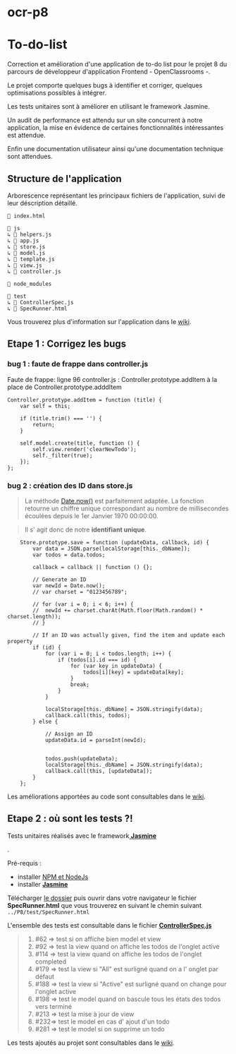 # ocr-p8

<h1>To-do-list</h1>

<p>Correction et amélioration d'une application de to-do list pour le projet 8 du parcours de développeur d'application Frontend - OpenClassrooms -.</p>

<p>Le projet comporte quelques bugs à identifier et corriger, quelques optimisations possibles à intégrer.</p>
 
<p>Les tests unitaires sont à améliorer en utilisant le framework Jasmine.</p>

<p>Un audit de performance est attendu sur un site concurrent à notre application, la mise en évidence de certaines fonctionnalités intéressantes est attendue.</p>

<p>Enfin une documentation utilisateur ainsi qu'une documentation technique sont attendues.</p>


<h2>Structure de l'application</h2>

<p>Arborescence représentant les principaux fichiers de l'application, suivi de leur déscription détaillé.</p>

```
📄 index.html

📁 js
↳ 📄 helpers.js
↳ 📄 app.js
↳ 📄 store.js
↳ 📄 model.js
↳ 📄 template.js
↳ 📄 view.js
↳ 📄 controller.js

📁 node_modules

📁 test
↳ 📄 ControllerSpec.js
↳ 📄 SpecRunner.html
```

<p>Vous trouverez plus d'information sur l'application dans le <a href="https://github.com/Jean-MarcG/ocr-p8/wiki">wiki</a>.

<h2>Etape 1 : Corrigez les bugs</h2>

<h3>bug 1 : faute de frappe dans controller.js</h3>

<p>Faute de frappe: ligne 96 controller.js : Controller.prototype.addItem à la place de Controller.prototype.adddItem</p>

```
Controller.prototype.addItem = function (title) {
	var self = this;

	if (title.trim() === '') {
		return;
	}

	self.model.create(title, function () {
		self.view.render('clearNewTodo');
		self._filter(true);
	});
};
```

<h3> bug 2 : création des ID dans store.js</h3>

<blockquote>
<p dir="auto">La méthode <a href="https://developer.mozilla.org/fr/docs/Web/JavaScript/Reference/Objets_globaux/Date/now" rel="nofollow">Date.now()</a> est parfaitement adaptée. La fonction retourne un chiffre unique correspondant au nombre de millisecondes écoulées depuis le 1er Janvier 1970 00:00:00.</p>
</blockquote>

<blockquote>
<p dir="auto">Il s' agit donc de notre <strong>identifiant unique</strong>.</p>
</blockquote>

```
	Store.prototype.save = function (updateData, callback, id) {
		var data = JSON.parse(localStorage[this._dbName]);
		var todos = data.todos;
		
		callback = callback || function () {};
		
		// Generate an ID
		var newId = Date.now(); 
		// var charset = "0123456789";
		
		// for (var i = 0; i < 6; i++) {
		// 	newId += charset.charAt(Math.floor(Math.random() * charset.length));
		// }
		
		// If an ID was actually given, find the item and update each property
		if (id) {
			for (var i = 0; i < todos.length; i++) {
				if (todos[i].id === id) {
					for (var key in updateData) {
						todos[i][key] = updateData[key];
					}
					break;
				}
			}
			
			localStorage[this._dbName] = JSON.stringify(data);
			callback.call(this, todos);
		} else {
			
			// Assign an ID
			updateData.id = parseInt(newId);
			
			
			todos.push(updateData);
			localStorage[this._dbName] = JSON.stringify(data);
			callback.call(this, [updateData]);
		}
	};
  ```
  
  <p>Les améliorations apportées au code sont consultables dans le <a href="https://github.com/Jean-MarcG/ocr-p8/wiki">wiki</a>.
  
  <h2>Etape 2 : où sont les tests ?!</h2>
  
  <p>Tests unitaires réalisés avec le framework<a href="https://github.com/jasmine/"> <strong>Jasmine</strong></a></p>.
  
  <p>Pré-requis :</p>
  
  <ul>
    <li>installer <a href="https://www.npmjs.com/get-npm?utm_source=house&amp;utm_medium=homepage&amp;utm_campaign=free%20orgs&amp;utm_term=Install%20npm" rel="nofollow">NPM et NodeJs</a></li>
    <li>installer <a href="https://github.com/jasmine/jasmine/releases"> <strong>Jasmine</strong></a></li>
  </ul>
  
  <p>Télécharger <a href="https://github.com/Jean-MarcG/ocr-p8">le dossier</a> puis ouvrir dans votre navigateur le fichier <strong>SpecRunner.html</strong> que vous trouverez en suivant le chemin suivant <code>../P8/test/SpecRunner.html</code></p>
  
  <p>L'ensemble des tests est consultable dans le fichier <a href="https://github.com/Jean-MarcG/ocr-p8/blob/master/test/ControllerSpec.js"><strong>ControllerSpec.js</strong></a></p>
  
  <blockquote>
    <ol dir="auto">
      <li>#62 =&gt; test si on affiche bien model et view</li>
      <li>#92 =&gt; test la view quand on affiche les todos de l'onglet active</li>
      <li>#114 =&gt; test la view quand on affiche les todos de l'onglet completed</li>
      <li>#179 =&gt; test la view si "All" est surligné quand on a l' onglet par défaut</li>
      <li>#188 =&gt; test la view si "Active" est surligné quand on change pour l'onglet active</li>
      <li>#198 =&gt; test le model quand on bascule tous les états des todos vers terminé</li>
      <li>#213 =&gt; test la mise à jour de view</li>
      <li>#232=&gt; test le model en cas d' ajout d'un todo</li>
      <li>#281 =&gt; test le model si on supprime un todo</li>
    </ol>
</blockquote>

  <p>Les tests ajoutés au projet sont consultables dans le <a href="https://github.com/Jean-MarcG/ocr-p8/wiki">wiki</a>.


  
  
